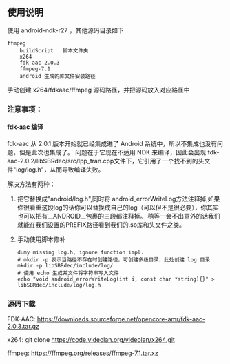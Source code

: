 ## 使用说明

使用 android-ndk-r27 ，其他源码目录如下

    ffmpeg
        buildScript   脚本文件夹
        x264    
        fdk-aac-2.0.3  
        ffmpeg-7.1  
        android 生成的库文件安装路径

手动创建 x264/fdkaac/ffmpeg 源码路径，并把源码放入对应路径中

### 注意事项：

#### fdk-aac 编译

fdk-aac 从 2.0.1 版本开始就已经集成进了 Android 系统中，所以不集成也没有问题，但是此次也集成了。
问题在于它现在不适用 NDK 来编译，因此会出现 fdk-aac-2.0.2/libSBRdec/src/lpp_tran.cpp文件下，它引用了一个找不到的头文件"log/log.h"，从而导致编译失败。

解决方法有两种：

 1. 把它替换成"android/log.h",同时将 android_errorWriteLog方法注释掉,如果你很看重这段log的话你可以替换成自己的log（可以但不是很必要），你其实也可以把有__ANDROID__包裹的三段都注释掉。 稍等一会不出意外的话我们就能在我们设置的PREFIX路径看到我们的.so库和头文件之类。
 2. 手动使用脚本修补
  
        dumy missing log.h, ignore function impl.
        # mkdir -p 表示当路径不存在时创建路径，可创建多级目录，此处创建 log 目录
        mkdir -p libSBRdec/include/log/
        # 使用 echo 生成并文件将字符串写入文件
        echo "void android_errorWriteLog(int i, const char *string){}" > libSBRdec/include/log/log.h

### 源码下载

FDK-AAC:    https://downloads.sourceforge.net/opencore-amr/fdk-aac-2.0.3.tar.gz

x264:       git clone https://code.videolan.org/videolan/x264.git

ffmpeg:     https://ffmpeg.org/releases/ffmpeg-7.1.tar.xz 
